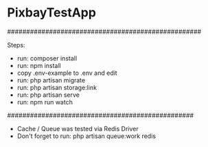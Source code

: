 # PixbayTestApp

###################################################

Steps:
- run: composer install
- run: npm install
- copy .env-example to .env and edit
- run: php artisan migrate
- run: php artisan storage:link
- run: php artisan serve
- run: npm run watch

#################################################
- Cache / Queue was tested via Redis Driver 
- Don't forget to run: php artisan queue:work redis
